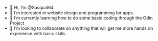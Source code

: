 - 👋 Hi, I’m @Sasquat64
- 👀 I’m interested in website design and programming for apps.
- 🌱 I’m currently learning how to do some basic coding through the Odin Project
- 💞️ I’m looking to collaborate on anything that will get me more hands on experience with basic skills.

<!---
Sasquat64/Sasquat64 is a ✨ special ✨ repository because its `README.md` (this file) appears on your GitHub profile.
You can click the Preview link to take a look at your changes.
--->
